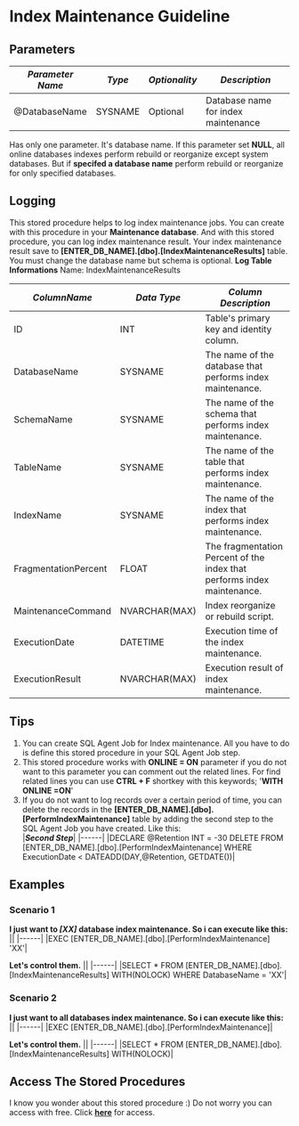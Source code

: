 # Index Maintenance Guideline

## Parameters
|***Parameter Name***|***Type***|***Optionality***|***Description***|
|------|------|-----|-----|
|@DatabaseName|SYSNAME|Optional|Database name for index maintenance|

Has only one parameter. It's database name.
If this parameter set **NULL**, all online databases indexes perform rebuild or reorganize except system databases. But if **specifed a database name** perform rebuild or reorganize for only specified databases.

## Logging
This stored procedure helps to log index maintenance jobs. You can create with this procedure in your **Maintenance database**. And with this stored procedure, you can log index maintenance result.
Your index maintenance result save to **[ENTER_DB_NAME].[dbo].[IndexMaintenanceResults]** table. You must change the database name but schema is optional.
**Log Table Informations**
Name: IndexMaintenanceResults

|***ColumnName***|***Data Type***|***Column Description***|
|------|------|-----|
|ID|INT|Table's primary key and identity column.|
|DatabaseName|SYSNAME|The name of the database that performs index maintenance.|
|SchemaName|SYSNAME|The name of the schema that performs index maintenance.|
|TableName|SYSNAME|The name of the table that performs index maintenance.|
|IndexName|SYSNAME|The name of the index that performs index maintenance.|
|FragmentationPercent|FLOAT|The fragmentation Percent of the index that performs index maintenance.|
|MaintenanceCommand|NVARCHAR(MAX)|Index reorganize or rebuild script.|
|ExecutionDate|DATETIME|Execution time of the index maintenance.|
|ExecutionResult|NVARCHAR(MAX)|Execution result of index maintenance.|

## Tips
1. You can create SQL Agent Job for Index maintenance. All you have to do is define this stored procedure in your SQL Agent Job step.
2. This stored procedure works with **ONLINE = ON** parameter if you do not want to this parameter you can comment out the related lines. For find related lines you can use **CTRL + F** shortkey with this keywords; '**WITH ONLINE =ON**'
3. If you do not want to log records over a certain period of time, you can delete the records in the  **[ENTER_DB_NAME].[dbo].[PerformIndexMaintenance]** table by adding the second step to the SQL Agent Job you have created. Like this:\
   |***Second Step***|
   |------|
   |DECLARE @Retention INT = -30 DELETE FROM [ENTER_DB_NAME].[dbo].[PerformIndexMaintenance] WHERE ExecutionDate < DATEADD(DAY,@Retention, GETDATE())|
   
## Examples

### Scenario 1
**I just want to *[XX]* database index maintenance. So i can execute like this:**
||
|------|
|EXEC [ENTER_DB_NAME].[dbo].[PerformIndexMaintenance] 'XX'|

**Let's control them.**
||
|------|
|SELECT * FROM [ENTER_DB_NAME].[dbo].[IndexMaintenanceResults] WITH(NOLOCK) WHERE DatabaseName = 'XX'|

### Scenario 2
**I just want to all databases index maintenance. So i can execute like this:**
||
|------|
|EXEC [ENTER_DB_NAME].[dbo].[PerformIndexMaintenance]|

**Let's control them.**
||
|------|
|SELECT * FROM [ENTER_DB_NAME].[dbo].[IndexMaintenanceResults] WITH(NOLOCK)|

## Access The Stored Procedures
I know you wonder about this stored procedure :) Do not worry you can access with free. Click **[here](https://github.com/kisinamso/SQLServerMaintenanceBox/blob/main/001_IndexMaintenance.sql)** for access.
